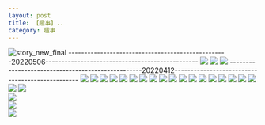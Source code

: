 ```yaml
---
layout: post
title: 【趣事】..
category: 趣事
---
```

![story_new_final](http://rdr022gcy.hd-bkt.clouddn.com/img/story_new_final_0322.png)
--------------------------------------------------20220506------------------------------------------------
![](http://rdr13xtfo.hd-bkt.clouddn.com/img/funny-220506-1.jpg)
![](http://rdr13xtfo.hd-bkt.clouddn.com/img/funny-220506-2.jpg)
![](http://rdr13xtfo.hd-bkt.clouddn.com/img/funny-220506-3.jpg)
--------------------------------------------------20220412------------------------------------------------
![](http://rdr022gcy.hd-bkt.clouddn.com/img/pel-220415-16.jpg)
![](http://rdr022gcy.hd-bkt.clouddn.com/img/fragment-220412-3.png)
![](http://rdr022gcy.hd-bkt.clouddn.com/img/fragment-220412-4.png)
![](http://rdr022gcy.hd-bkt.clouddn.com/img/funny-220414-1.png)
![](http://rdr022gcy.hd-bkt.clouddn.com/img/funny-220414-2.png)
![](http://rdr022gcy.hd-bkt.clouddn.com/img/funny-220412-1.png)
![](http://rdr022gcy.hd-bkt.clouddn.com/img/fragment-220322-2.png)
![](http://rdr022gcy.hd-bkt.clouddn.com/img/fragment-220322-3.png)
![](http://rdr022gcy.hd-bkt.clouddn.com/img/fragment-220322-4.png)
![](http://rdr022gcy.hd-bkt.clouddn.com/img/fragment-220322-5.png)
![](http://rdr022gcy.hd-bkt.clouddn.com/img/situation-0324-1.png)
![](http://rdr022gcy.hd-bkt.clouddn.com/img/situation-0324-2.png)
![](http://rdr022gcy.hd-bkt.clouddn.com/img/situation-0324-3.png)
![](http://rdr022gcy.hd-bkt.clouddn.com/img/inspire-220327-1.png)
![](http://rdr022gcy.hd-bkt.clouddn.com/img/inspire-220327-2.png)
![](http://rdr022gcy.hd-bkt.clouddn.com/img/inspire-220327-3.png)
![](http://rdr022gcy.hd-bkt.clouddn.com/img/inspire-220327-4.png)
![](http://rdr022gcy.hd-bkt.clouddn.com/img/inspire-220327-5.png)
![](http://rdr022gcy.hd-bkt.clouddn.com/img/inspire-220327-7.png)
![](http://rdr022gcy.hd-bkt.clouddn.com/img/inspire-220327-6.png)  
![](http://rdr022gcy.hd-bkt.clouddn.com/img/fragment-220413-1.png)  
![](http://rdr022gcy.hd-bkt.clouddn.com/img/fragment-220413-2.png)  
![](http://rdr022gcy.hd-bkt.clouddn.com/img/moment-1.png)





